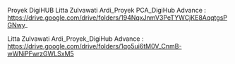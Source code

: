 Proyek DigiHUB 
Litta Zulvawati Ardi_Proyek PCA_DigiHub Advance : https://drive.google.com/drive/folders/194NqxJnmV3PeTYWCjKE8AqqtgsPGNwy_

Litta Zulvawati Ardi_Proyek_DigiHub Advance : https://drive.google.com/drive/folders/1qo5ui6tM0V_CnmB-wWNiPFwrzGWLSxM5
